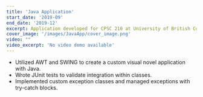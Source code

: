 ```yaml
---
title: 'Java Application'
start_date: '2019-09'
end_date: '2019-12'
excerpt: Application developed for CPSC 210 at University of British Columbia
cover_image: '/images/JavaApp/cover_image.png'
video: ""
video_excerpt: 'No video demo available'
---
```


- Utilized AWT and SWING to create a custom visual novel application with Java.
- Wrote JUnit tests to validate integration within classes.
- Implemented custom exception classes and managed exceptions with try-catch blocks.